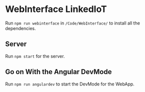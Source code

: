 # WebInterface LinkedIoT

Run `npm run webinterface` in `/Code/WebInterface/` to install all the dependencies.

## Server

Run `npm start` for the server.

## Go on With the Angular DevMode

Run `npm run angulardev` to start the DevMode for the WebApp.
